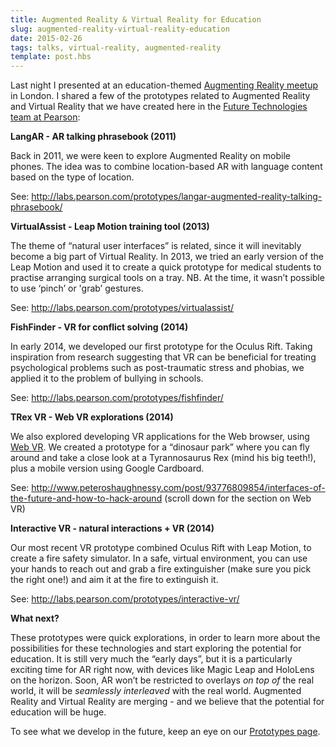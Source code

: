 ```yaml
---
title: Augmented Reality & Virtual Reality for Education
slug: augmented-reality-virtual-reality-education
date: 2015-02-26
tags: talks, virtual-reality, augmented-reality
template: post.hbs
---
```


Last night I presented at an education-themed [Augmenting Reality
meetup](http://www.meetup.com/Augmenting-Reality/events/218909620/) in
London. I shared a few of the prototypes related to Augmented Reality
and Virtual Reality that we have created here in the [Future
Technologies team at
Pearson](http://labs.pearson.com/prototypes/welcome-to-the-future-technologies-prototypes-page/):



**LangAR - AR talking phrasebook (2011)**

Back in 2011, we were keen to explore Augmented Reality on mobile
phones. The idea was to combine location-based AR with language content
based on the type of location.

See: <http://labs.pearson.com/prototypes/langar-augmented-reality-talking-phrasebook/>



**VirtualAssist - Leap Motion training tool (2013)**

The theme of “natural user interfaces” is related, since it will
inevitably become a big part of Virtual Reality. In 2013, we tried an
early version of the Leap Motion and used it to create a quick prototype
for medical students to practise arranging surgical tools on a tray. NB.
At the time, it wasn’t possible to use ‘pinch’ or 'grab’ gestures.

See: <http://labs.pearson.com/prototypes/virtualassist/>



**FishFinder - VR for conflict solving (2014)**

In early 2014, we developed our first prototype for the Oculus Rift.
Taking inspiration from research suggesting that VR can be beneficial
for treating psychological problems such as post-traumatic stress and
phobias, we applied it to the problem of bullying in schools.

See: <http://labs.pearson.com/prototypes/fishfinder/>



**TRex VR - Web VR explorations (2014)**

We also explored developing VR applications for the Web browser, using
[Web VR](http://www.cnet.com/news/firefox-virtual-reality-for-the-web/).
We created a prototype for a “dinosaur park” where you can fly around
and take a close look at a Tyrannosaurus Rex (mind his big teeth!), plus
a mobile version using Google Cardboard.

See: <http://www.peteroshaughnessy.com/post/93776809854/interfaces-of-the-future-and-how-to-hack-around> (scroll
down for the section on Web VR)



**Interactive VR - natural interactions + VR (2014)**

Our most recent VR prototype combined Oculus Rift with Leap Motion, to
create a fire safety simulator. In a safe, virtual environment, you can
use your hands to reach out and grab a fire extinguisher (make sure you
pick the right one!) and aim it at the fire to extinguish it.

See: <http://labs.pearson.com/prototypes/interactive-vr/>



**What next?**

These prototypes were quick explorations, in order to learn more about
the possibilities for these technologies and start exploring the
potential for education. It is still very much the “early days”, but it
is a particularly exciting time for AR right now, with devices like
Magic Leap and HoloLens on the horizon. Soon, AR won’t be restricted to
overlays *on top of* the real world, it will be *seamlessly interleaved*
with the real world. Augmented Reality and Virtual Reality are merging -
and we believe that the potential for education will be huge.

To see what we develop in the future, keep an eye on our [Prototypes
page](http://labs.pearson.com/prototypes/).

